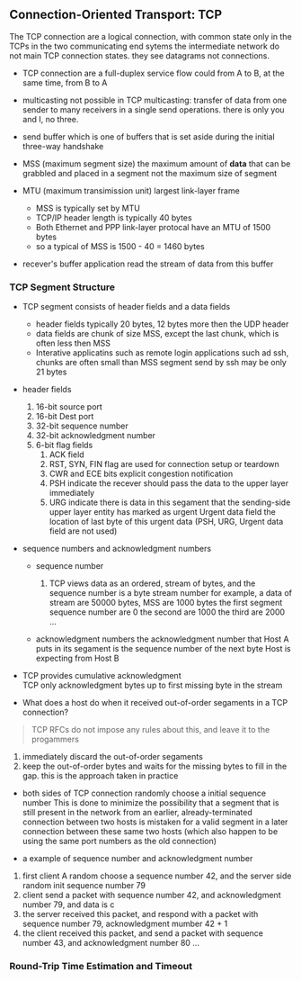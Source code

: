 ## Connection-Oriented Transport: TCP

The TCP connection are a logical connection, with common state only in the TCPs in the two communicating end sytems
the intermediate network do not main TCP connection states. they see datagrams not connections.

- TCP connection are a full-duplex service
  flow could from A to B, at the same time, from B to A

- multicasting not possible in TCP
  multicasting: transfer of data from one sender to many receivers in a single send operations.
  there is only you and I, no three.
  
- send buffer
  which is one of buffers that is set aside during the initial three-way handshake

- MSS (maximum segment size)
  the maximum amount of **data** that can be grabbled and placed in a segment
  not the maximum size of segment

- MTU (maximum transimission unit)
  largest link-layer frame
  - MSS is typically set by MTU
  - TCP/IP header length is typically 40 bytes
  - Both Ethernet and PPP link-layer protocal have an MTU of 1500 bytes
  - so a typical of MSS is 1500 - 40 = 1460 bytes
 
 - recever's buffer
   application read the stream of data from this buffer
   
### TCP Segment Structure

- TCP segment consists of header fields and a data fields
  - header fields typically 20 bytes, 12 bytes more then the UDP header
  - data fields are chunk of size MSS, except the last chunk, which is often less then MSS
  - Interative applicatins such as remote login applications such ad ssh, chunks are often small than MSS
    segment send by ssh may be only 21 bytes

- header fields
  1. 16-bit source port
  2. 16-bit Dest port
  3. 32-bit sequence number
  4. 32-bit acknowledgment number
  5. 6-bit flag fields
     1. ACK field
     2. RST, SYN, FIN flag are used for connection setup or teardown
     3. CWR and ECE bits
        explicit congestion notification
     4. PSH 
        indicate the recever should pass the data to the upper layer immediately
     5. URG
        indicate there is data in this segament that the sending-side upper layer entity has marked as urgent
        Urgent data field
        the location of last byte of this urgent data
     (PSH, URG, Urgent data field are not used)

- sequence numbers and acknowledgment numbers
  
  - sequence number
    
    1. TCP views data as an ordered, stream of bytes, and the sequence number is a byte stream number
       for example, a data of stream are 50000 bytes, MSS are 1000 bytes
       the first segment sequence number are 0
       the second are 1000
       the third are 2000 ...
    
   - acknowledgment numbers
     the acknowledgment number that Host A puts in its segament is the sequence number of the next byte Host is expecting from Host B
 
- TCP provides cumulative acknowledgment   
   TCP only acknowledgment bytes up to first missing byte in the stream

- What does a host do when it received out-of-order segaments in a TCP connection?
> TCP RFCs do not impose any rules about this, and leave it to the progammers
1. immediately discard the out-of-order segaments
2. keep the out-of-order bytes and waits for the missing bytes to fill in the gap.
   this is the approach taken in practice

- both sides of TCP connection randomly choose a initial sequence number
  This is done to minimize the possibility that a segment that is still present in the network from an earlier, already-terminated connection between two hosts is mistaken for a valid segment in a later connection between these same two hosts (which also happen to be using the same port numbers as the old connection) 
  
- a example of sequence number and acknowledgment number

1. first client A random choose a sequence number 42, and the server side random init sequence number 79
2. client send a packet with sequence number 42, and acknowledgment number 79, and data is c
3. the server received this packet, and respond with a packet with sequence number 79, acknowledgment mumber 42 + 1
4. the client received this packet, and send a packet with sequence number 43, and acknowledgment number 80
...

### Round-Trip Time Estimation and Timeout


    
     


